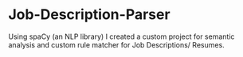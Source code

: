 # Job-Description-Parser
Using spaCy (an NLP library) I created a custom project for semantic analysis and custom rule matcher for Job Descriptions/ Resumes.
